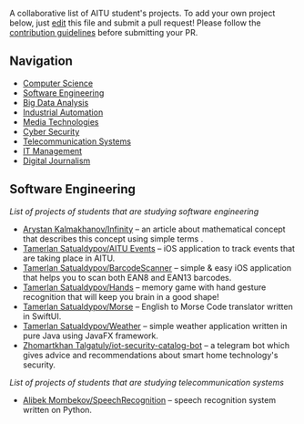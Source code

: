 A collaborative list of AITU student's projects. To add your own project below, just [edit](https://github.com/onl1ner/awesome-aitu/edit/main/README.md) this file and submit a pull request! Please follow the [contribution guidelines](https://github.com/onl1ner/awesome-aitu/blob/main/CONTRIBUTING.md) before submitting your PR.

## Navigation

* [Computer Science](#computer-science)
* [Software Engineering](#software-engineering)
* [Big Data Analysis](#big-data-analysis)
* [Industrial Automation](#industrial-automation)
* [Media Technologies](#media-technologies)
* [Cyber Security](#cyber-security)
* [Telecommunication Systems](#telecommunication-systems)
* [IT Management](#it-management)
* [Digital Journalism](#digital-journalism)

## Software Engineering

*List of projects of students that are studying software engineering* 

- [Arystan Kalmakhanov/Infinity](https://blog.bc-pf.org/infinity/) – an article about mathematical concept that describes this concept using simple terms .
- [Tamerlan Satualdypov/AITU Events](https://apps.apple.com/app/aitu-events/id1534429903) – iOS application to track events that are taking place in AITU.
- [Tamerlan Satualdypov/BarcodeScanner](https://github.com/onl1ner/BarcodeScanner) – simple & easy iOS application that helps you to scan both EAN8 and EAN13 barcodes.
- [Tamerlan Satualdypov/Hands](https://github.com/onl1ner/Hands) – memory game with hand gesture recognition that will keep you brain in a good shape!
- [Tamerlan Satualdypov/Morse](https://github.com/onl1ner/Morse) – English to Morse Сode translator written in SwiftUI.
- [Tamerlan Satualdypov/Weather](https://github.com/onl1ner/Weather) – simple weather application written in pure Java using JavaFX framework.
- [Zhomartkhan Talgatuly/iot-security-catalog-bot](https://github.com/khanZhomart/iot-security-catalog-bot) – a telegram bot which gives advice and recommendations about smart home technology's security.


*List of projects of students that are studying telecommunication systems* 

- [Alibek Mombekov/SpeechRecognition](https://github.com/olimeme/speechrecognition) – speech recognition system written on Python.
